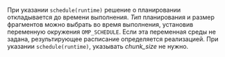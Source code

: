 При указании `schedule(runtime)` решение о планировании откладывается до времени выполнения. *Тип* планирования и размер фрагментов можно выбрать во время выполнения, установив переменную окружения `OMP_SCHEDULE`. Если эта переменная среды не задана, результирующее расписание определяется реализацией. При указании `schedule(runtime)`, указывать *chunk_size* не нужно.